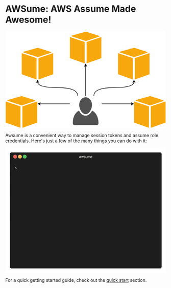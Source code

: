 # AWSume: AWS Assume Made Awesome!

<img src="./cover.png" style="display: block; margin: 0 auto;" />

Awsume is a convenient way to manage session tokens and assume role credentials. Here's just a few of the many things you can do with it:

<img src="./demo.gif" style="display: block; margin: 0 auto;" />

For a quick getting started guide, check out the [quick start](./quickstart.md) section.
